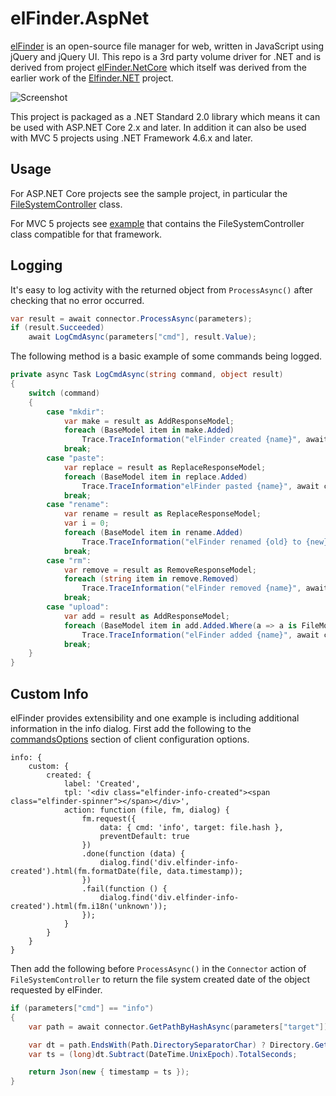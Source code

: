 # elFinder.AspNet

[elFinder](http://elfinder.org/) is an open-source file manager for web, written in JavaScript using jQuery and jQuery UI.  This repo is a 3rd party volume driver for .NET and is derived from project [elFinder.NetCore](https://github.com/gordon-matt/elFinder.NetCore) which itself was derived from the earlier work of the [Elfinder.NET](https://github.com/EvgenNoskov/Elfinder.NET) project.

![Screenshot](https://user-images.githubusercontent.com/1412630/47564735-f4af0a00-d960-11e8-9f89-d036d092c1b9.png)

This project is packaged as a .NET Standard 2.0 library which means it can be used with ASP.NET Core 2.x and later.  In addition it can also be used with MVC 5 projects using .NET Framework 4.6.x and later.

## Usage

For ASP.NET Core projects see the sample project, in particular the [FileSystemController](elFinder.AspNet.Web/Controllers/FileSystemController.cs) class.

For MVC 5 projects see [example](MVC5.md) that contains the FileSystemController class compatible for that framework.

## Logging

It's easy to log activity with the returned object from `ProcessAsync()` after checking that no error occurred.

```C#
var result = await connector.ProcessAsync(parameters);
if (result.Succeeded)
    await LogCmdAsync(parameters["cmd"], result.Value);
```

The following method is a basic example of some commands being logged.

```C#
private async Task LogCmdAsync(string command, object result)
{
    switch (command)
    {
        case "mkdir":
            var make = result as AddResponseModel;
            foreach (BaseModel item in make.Added)
                Trace.TraceInformation("elFinder created {name}", await connector.GetPathByHashAsync(item.Hash));
            break;
        case "paste":
            var replace = result as ReplaceResponseModel;
            foreach (BaseModel item in replace.Added)
                Trace.TraceInformation"elFinder pasted {name}", await connector.GetPathByHashAsync(item.Hash));
            break;
        case "rename":
            var rename = result as ReplaceResponseModel;
            var i = 0;
            foreach (BaseModel item in rename.Added)
                Trace.TraceInformation("elFinder renamed {old} to {new}", await connector.GetPathByHashAsync(rename.Removed[i++]), await connector.GetPathByHashAsync(item.Hash));
            break;
        case "rm":
            var remove = result as RemoveResponseModel;
            foreach (string item in remove.Removed)
                Trace.TraceInformation("elFinder removed {name}", await connector.GetPathByHashAsync(item));
            break;
        case "upload":
            var add = result as AddResponseModel;
            foreach (BaseModel item in add.Added.Where(a => a is FileModel))
                Trace.TraceInformation("elFinder added {name}", await connector.GetPathByHashAsync(item.Hash));
            break;
    }
}
```

## Custom Info

elFinder provides extensibility and one example is including additional information in the info dialog.  First add the following to the [commandsOptions](https://github.com/Studio-42/elFinder/wiki/Client-configuration-options-2.1#commandsOptions) section of client configuration options.

```JS
info: {
    custom: {
        created: {
            label: 'Created',
            tpl: '<div class="elfinder-info-created"><span class="elfinder-spinner"></span></div>',
            action: function (file, fm, dialog) {
                fm.request({
                    data: { cmd: 'info', target: file.hash },
                    preventDefault: true
                })
                .done(function (data) {
                    dialog.find('div.elfinder-info-created').html(fm.formatDate(file, data.timestamp));
                })
                .fail(function () {
                    dialog.find('div.elfinder-info-created').html(fm.i18n('unknown'));
                });
            }
        }
    }
}
```

Then add the following before `ProcessAsync()` in the `Connector` action of `FileSystemController` to return the file system created date of the object requested by elFinder.

```C#
if (parameters["cmd"] == "info")
{
    var path = await connector.GetPathByHashAsync(parameters["target"]);

    var dt = path.EndsWith(Path.DirectorySeparatorChar) ? Directory.GetCreationTimeUtc(path) : File.GetCreationTimeUtc(path);
    var ts = (long)dt.Subtract(DateTime.UnixEpoch).TotalSeconds;

    return Json(new { timestamp = ts });
}
```
